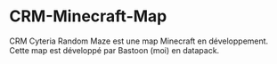 # CRM-Minecraft-Map
CRM Cyteria Random Maze est une map Minecraft en développement. Cette map est développé par Bastoon (moi) en datapack.
